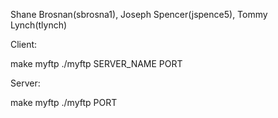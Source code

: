 Shane Brosnan(sbrosna1), Joseph Spencer(jspence5), Tommy Lynch(tlynch)

Client:

make myftp
./myftp SERVER_NAME PORT



Server:

make myftp
./myftp PORT
